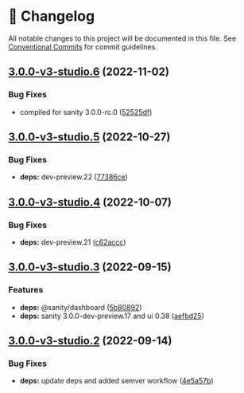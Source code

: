 <!-- markdownlint-disable --><!-- textlint-disable -->

# 📓 Changelog

All notable changes to this project will be documented in this file. See
[Conventional Commits](https://conventionalcommits.org) for commit guidelines.

## [3.0.0-v3-studio.6](https://github.com/sanity-io/dashboard-widget-document-list/compare/v3.0.0-v3-studio.5...v3.0.0-v3-studio.6) (2022-11-02)

### Bug Fixes

- compiled for sanity 3.0.0-rc.0 ([52525df](https://github.com/sanity-io/dashboard-widget-document-list/commit/52525dfc2cc946e321a7e521dbb25a5e5b3a267a))

## [3.0.0-v3-studio.5](https://github.com/sanity-io/dashboard-widget-document-list/compare/v3.0.0-v3-studio.4...v3.0.0-v3-studio.5) (2022-10-27)

### Bug Fixes

- **deps:** dev-preview.22 ([77386ce](https://github.com/sanity-io/dashboard-widget-document-list/commit/77386ce9ec3d9b9de0f52bd3fc30e695e51c329f))

## [3.0.0-v3-studio.4](https://github.com/sanity-io/dashboard-widget-document-list/compare/v3.0.0-v3-studio.3...v3.0.0-v3-studio.4) (2022-10-07)

### Bug Fixes

- **deps:** dev-preview.21 ([c62accc](https://github.com/sanity-io/dashboard-widget-document-list/commit/c62accca57576d879d06d9def967e7b3d6d6a0f3))

## [3.0.0-v3-studio.3](https://github.com/sanity-io/dashboard-widget-document-list/compare/v3.0.0-v3-studio.2...v3.0.0-v3-studio.3) (2022-09-15)

### Features

- **deps:** @sanity/dashboard ([5b80892](https://github.com/sanity-io/dashboard-widget-document-list/commit/5b808927e18323eea17f3f5f0f8dcd8a14c961fd))
- **deps:** sanity 3.0.0-dev-preview.17 and ui 0.38 ([aefbd25](https://github.com/sanity-io/dashboard-widget-document-list/commit/aefbd250b024a1ffc9d339f48c332bbb2332e9b4))

## [3.0.0-v3-studio.2](https://github.com/sanity-io/dashboard-widget-document-list/compare/v3.0.0-v3-studio.1...v3.0.0-v3-studio.2) (2022-09-14)

### Bug Fixes

- **deps:** update deps and added semver workflow ([4e5a57b](https://github.com/sanity-io/dashboard-widget-document-list/commit/4e5a57b0559be121261194e89f69862134e6bf49))
